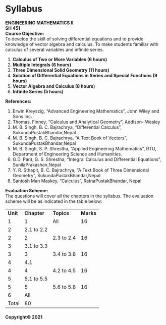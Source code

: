 # Syllabus

**ENGINEERING MATHEMATICS II  
SH 451**  
**Course Objective:**  
To develop the skill of solving differential equations and to provide knowledge of vector algebra and calculus. To make students familiar with calculus of several variables and infinite series.

1. **Calculus of Two or More Variables (6 hours)**
2. **Multiple Integrals (6 hours)**
3. **Three Dimensional Solid Geometry (11 hours)**
4. **Solution of Differential Equations in Series and Special Functions (9 hours)**
5. **Vector Algebra and Calculus (8 hours)**
6. **Infinite Series (5 hours)**

**References:**

1. Erwin Kreyszig, “Advanced Engineering Mathematics”, John Wiley and Sons Inc.
2. Thomas, Finney, “Calculus and Analytical Geometry”, Addison- Wesley
3. M. B. Singh, B. C. Bajrachrya, “Differential Calculus”, SukundaPustakBhandar,Nepal
4. M. B. Singh, B. C. Bajrachrya, “A Text Book of Vectors”, SukundaPustakBhandar,Nepal
5. M. B. Singh, S. P. Shrestha, “Applied Engineering Mathematics”, RTU, Department of Engineering Science and Humanities.
6. G.D. Pant, G. S. Shrestha, “Integral Calculus and Differential Equations”, SunilaPrakashan,Nepal
7. Y. R. Sthapit, B. C. Bajrachrya, “A Text Book of Three Dimensional Geometry”, SukundaPustakBhandar,Nepal
8. Santosh Man Maskey, “Calculus”, RatnaPustakBhandar, Nepal

**Evaluation Scheme:**  
The questions will cover all the chapters in the syllabus. The evaluation scheme will be as indicated in the table below:

|||||
|---|---|---|---|
|**Unit**|**Chapter**|**Topics**|**Marks**|
|1|1|All|16|
|2|2.1 to 2.2|
|2|2|2.3 to 2.4|16|
|3|3.1 to 3.3|
|3|3|3.4 to 3.8|16|
|4|4.1|
|4|4|4.2 to 4.5|16|
|5|5.1 to 5.5|
|5|5|5.6 to 5.8|16|
|6|All|
|Total|80|

#### Copyright&copy; 2021